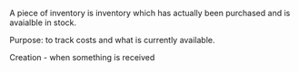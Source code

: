A piece of inventory is inventory which has actually been purchased and is avaialble in stock.

Purpose: to track costs and what is currently available.

Creation - when something is received